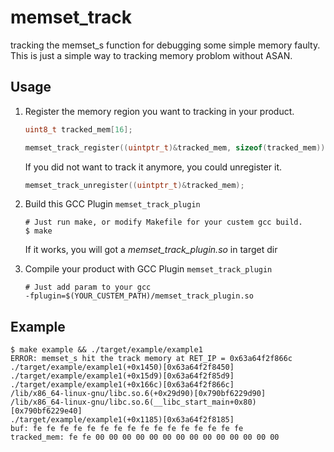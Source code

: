 # memset_track
tracking the memset_s function for debugging some simple memory faulty. This is just a simple way to tracking memory problom without ASAN.

## Usage

1. Register the memory region you want to tracking in your product.
   ```c
   uint8_t tracked_mem[16];

   memset_track_register((uintptr_t)&tracked_mem, sizeof(tracked_mem));
   ```
   
   If you did not want to track it anymore, you could unregister it.

   ```c
   memset_track_unregister((uintptr_t)&tracked_mem);
   ```

2. Build this GCC Plugin `memset_track_plugin`
   
   ```shell
   # Just run make, or modify Makefile for your custem gcc build.
   $ make
   ```
   If it works, you will got a *memset_track_plugin.so* in target dir 

3. Compile your product with GCC Plugin `memset_track_plugin`
   
   ```
   # Just add param to your gcc
   -fplugin=$(YOUR_CUSTEM_PATH)/memset_track_plugin.so
   ```

## Example

```shell
$ make example && ./target/example/example1
ERROR: memset_s hit the track memory at RET_IP = 0x63a64f2f866c
./target/example/example1(+0x1450)[0x63a64f2f8450]
./target/example/example1(+0x15d9)[0x63a64f2f85d9]
./target/example/example1(+0x166c)[0x63a64f2f866c]
/lib/x86_64-linux-gnu/libc.so.6(+0x29d90)[0x790bf6229d90]
/lib/x86_64-linux-gnu/libc.so.6(__libc_start_main+0x80)[0x790bf6229e40]
./target/example/example1(+0x1185)[0x63a64f2f8185]
buf: fe fe fe fe fe fe fe fe fe fe fe fe fe fe fe fe 
tracked_mem: fe fe 00 00 00 00 00 00 00 00 00 00 00 00 00 00
```